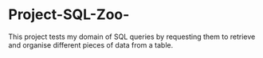 # Project-SQL-Zoo-
This project tests my domain of SQL queries by requesting them to retrieve and organise different pieces of data from a table.
